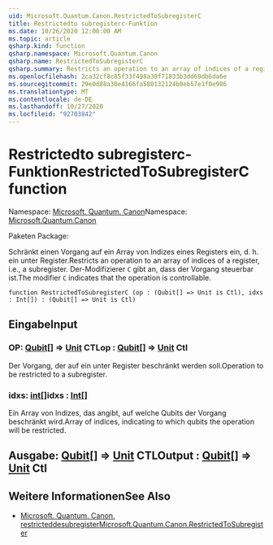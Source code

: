 ```yaml
---
uid: Microsoft.Quantum.Canon.RestrictedToSubregisterC
title: Restrictedto subregisterc-Funktion
ms.date: 10/26/2020 12:00:00 AM
ms.topic: article
qsharp.kind: function
qsharp.namespace: Microsoft.Quantum.Canon
qsharp.name: RestrictedToSubregisterC
qsharp.summary: Restricts an operation to an array of indices of a register, i.e., a subregister. The modifier `C` indicates that the operation is controllable.
ms.openlocfilehash: 2ca32cf8c85f33f498a30f71833b3dd69db6da6e
ms.sourcegitcommit: 29e0d88a30e4166fa580132124b0eb57e1f0e986
ms.translationtype: MT
ms.contentlocale: de-DE
ms.lasthandoff: 10/27/2020
ms.locfileid: "92703842"
---
```

# <a name="restrictedtosubregisterc-function"></a><span data-ttu-id="8efa1-102">Restrictedto subregisterc-Funktion</span><span class="sxs-lookup"><span data-stu-id="8efa1-102">RestrictedToSubregisterC function</span></span>

<span data-ttu-id="8efa1-103">Namespace: [Microsoft. Quantum. Canon](xref:Microsoft.Quantum.Canon)</span><span class="sxs-lookup"><span data-stu-id="8efa1-103">Namespace: [Microsoft.Quantum.Canon](xref:Microsoft.Quantum.Canon)</span></span>

<span data-ttu-id="8efa1-104">Paketen [](https://nuget.org/packages/)</span><span class="sxs-lookup"><span data-stu-id="8efa1-104">Package: [](https://nuget.org/packages/)</span></span>


<span data-ttu-id="8efa1-105">Schränkt einen Vorgang auf ein Array von Indizes eines Registers ein, d. h. ein unter Register.</span><span class="sxs-lookup"><span data-stu-id="8efa1-105">Restricts an operation to an array of indices of a register, i.e., a subregister.</span></span>
<span data-ttu-id="8efa1-106">Der-Modifizierer `C` gibt an, dass der Vorgang steuerbar ist.</span><span class="sxs-lookup"><span data-stu-id="8efa1-106">The modifier `C` indicates that the operation is controllable.</span></span>

```qsharp
function RestrictedToSubregisterC (op : (Qubit[] => Unit is Ctl), idxs : Int[]) : (Qubit[] => Unit is Ctl)
```


## <a name="input"></a><span data-ttu-id="8efa1-107">Eingabe</span><span class="sxs-lookup"><span data-stu-id="8efa1-107">Input</span></span>

### <a name="op--qubit--unit-ctl"></a><span data-ttu-id="8efa1-108">OP: [Qubit](xref:microsoft.quantum.lang-ref.qubit)[] => [Unit](xref:microsoft.quantum.lang-ref.unit) CTL</span><span class="sxs-lookup"><span data-stu-id="8efa1-108">op : [Qubit](xref:microsoft.quantum.lang-ref.qubit)[] => [Unit](xref:microsoft.quantum.lang-ref.unit) Ctl</span></span>

<span data-ttu-id="8efa1-109">Der Vorgang, der auf ein unter Register beschränkt werden soll.</span><span class="sxs-lookup"><span data-stu-id="8efa1-109">Operation to be restricted to a subregister.</span></span>


### <a name="idxs--int"></a><span data-ttu-id="8efa1-110">idxs: [int](xref:microsoft.quantum.lang-ref.int)[]</span><span class="sxs-lookup"><span data-stu-id="8efa1-110">idxs : [Int](xref:microsoft.quantum.lang-ref.int)[]</span></span>

<span data-ttu-id="8efa1-111">Ein Array von Indizes, das angibt, auf welche Qubits der Vorgang beschränkt wird.</span><span class="sxs-lookup"><span data-stu-id="8efa1-111">Array of indices, indicating to which qubits the operation will be restricted.</span></span>



## <a name="output--qubit--unit-ctl"></a><span data-ttu-id="8efa1-112">Ausgabe: [Qubit](xref:microsoft.quantum.lang-ref.qubit)[] => [Unit](xref:microsoft.quantum.lang-ref.unit) CTL</span><span class="sxs-lookup"><span data-stu-id="8efa1-112">Output : [Qubit](xref:microsoft.quantum.lang-ref.qubit)[] => [Unit](xref:microsoft.quantum.lang-ref.unit) Ctl</span></span>



## <a name="see-also"></a><span data-ttu-id="8efa1-113">Weitere Informationen</span><span class="sxs-lookup"><span data-stu-id="8efa1-113">See Also</span></span>

- [<span data-ttu-id="8efa1-114">Microsoft. Quantum. Canon. restricteddesubregister</span><span class="sxs-lookup"><span data-stu-id="8efa1-114">Microsoft.Quantum.Canon.RestrictedToSubregister</span></span>](xref:Microsoft.Quantum.Canon.RestrictedToSubregister)